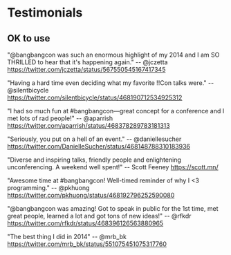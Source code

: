 # Testimonials

## OK to use

"@bangbangcon was such an enormous highlight of my 2014 and I am SO THRILLED to hear that it's happening again." -- @jczetta
https://twitter.com/jczetta/status/567550545167417345

"Having a hard time even deciding what my favorite !!Con talks were." -- @silentbicycle
https://twitter.com/silentbicycle/status/468190712534925312

"I had so much fun at #bangbangcon—great concept for a conference and I met lots of rad people!" -- @aparrish
https://twitter.com/aparrish/status/468378289783181313

"Seriously, you put on a hell of an event." -- @daniellesucher
https://twitter.com/DanielleSucher/status/468148788310183936

"Diverse and inspiring talks, friendly people and enlightening unconferencing. A weekend well spent!" -- Scott Feeney
https://scott.mn/

"Awesome time at #bangbangcon! Well-timed reminder of why I <3 programming." -- @pkhuong
https://twitter.com/pkhuong/status/468192796252590080

"@bangbangcon was amazing! Got to speak in public for the 1st time, met great people, learned a lot and got tons of new ideas!" -- @rfkdr
https://twitter.com/rfkdr/status/468396126563880965

"The best thing I did in 2014" -- @mrb_bk
https://twitter.com/mrb_bk/status/551075451075317760




